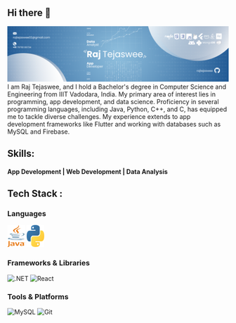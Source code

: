 ## Hi there 👋
<img src="https://github.com/rajtejaswee/rajtejaswee/blob/main/HEADER.png" alt="banner that says rajtejaswee - software developer">
I am Raj Tejaswee, and I hold a Bachelor's degree in Computer Science and Engineering from IIIT Vadodara, India. My primary area of interest lies in programming, app development, and data science. Proficiency in several programming languages, including Java, Python, C++, and C, has equipped me to tackle diverse challenges. My experience extends to app development frameworks like Flutter and working with databases such as MySQL and Firebase. <br>

## Skills:
#### App Development | Web Development | Data Analysis 
## Tech Stack : 
### Languages
<p align="left">
     <img src="https://github.com/rajtejaswee/rajtejaswee/blob/main/assets/java-logo.png" alt="Java" width="40" height="50"/>
    <img src="https://github.com/rajtejaswee/rajtejaswee/blob/main/assets/Python.png" alt="Python" width="40" height="50"/>
</p>

### Frameworks & Libraries
<p align="left">
    <img src="assets/icons/dotnet.png" alt=".NET" width="40" height="40"/>
    <img src="assets/icons/react.png" alt="React" width="40" height="40"/>
</p>

### Tools & Platforms
<p align="left">
    <img src="assets/icons/mysql.png" alt="MySQL" width="40" height="40"/>
    <img src="assets/icons/git.png" alt="Git" width="40" height="40"/>
</p>



